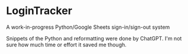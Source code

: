 # LoginTracker
A work-in-progress Python/Google Sheets sign-in/sign-out system


Snippets of the Python and reformatting were done by ChatGPT. I'm not sure how much time or effort it saved me though.

